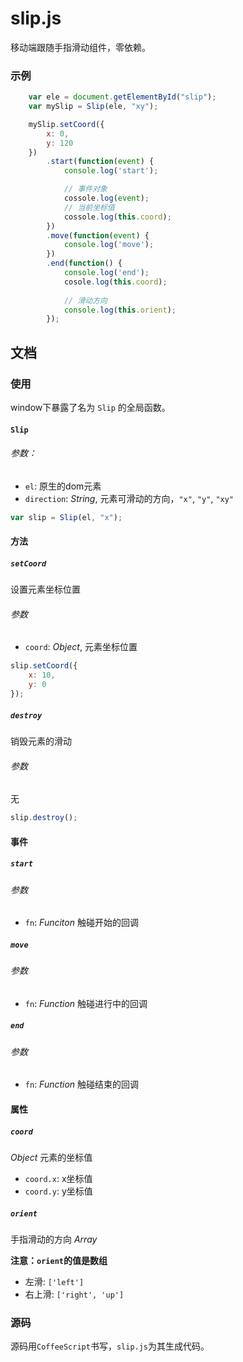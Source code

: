 slip.js
=======

移动端跟随手指滑动组件，零依赖。

### 示例

```javascript
	var ele = document.getElementById("slip");
	var mySlip = Slip(ele, "xy");

	mySlip.setCoord({
		x: 0,
		y: 120
	})
		.start(function(event) {
			console.log('start');

			// 事件对象
			cossole.log(event);
			// 当前坐标值
			cossole.log(this.coord);
		})
		.move(function(event) {
			console.log('move');
		})
		.end(function() {
			console.log('end');
			cosole.log(this.coord);
			
			// 滑动方向
			console.log(this.orient);
		});
```

## 文档

### 使用

window下暴露了名为 `Slip` 的全局函数。

#### `Slip`

###### 参数：
* `el`: 原生的dom元素
* `direction`: *String*, 元素可滑动的方向，`"x"`, `"y"`, `"xy"`

```javascript
var slip = Slip(el, "x");
```

#### 方法

##### `setCoord`
设置元素坐标位置

###### 参数
* `coord`: *Object*, 元素坐标位置

```javascript
slip.setCoord({
	x: 10,
	y: 0
});
```
##### `destroy`
销毁元素的滑动

###### 参数
无

```javascript
slip.destroy();
```

#### 事件

##### `start`

###### 参数
* `fn`: *Funciton* 触碰开始的回调

##### `move`

###### 参数
* `fn`: *Function* 触碰进行中的回调

##### `end`

###### 参数
* `fn`: *Function* 触碰结束的回调

#### 属性

##### `coord`
*Object* 元素的坐标值

* `coord.x`: x坐标值
* `coord.y`: y坐标值

##### `orient`
手指滑动的方向
*Array*

**注意：`orient`的值是数组**
* 左滑: `['left']`
* 右上滑: `['right', 'up']`

### 源码
源码用`CoffeeScript`书写，`slip.js`为其生成代码。
